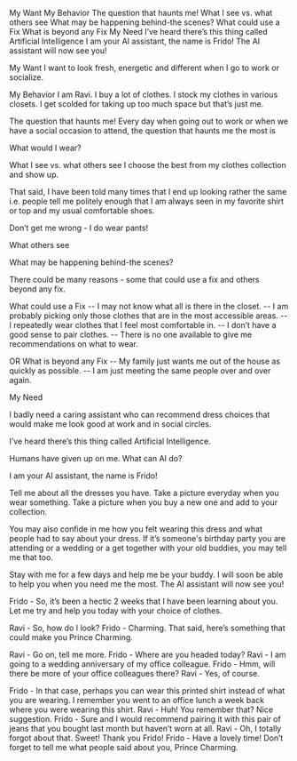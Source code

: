 My Want
My Behavior
The question that haunts me!
What I see vs. what others see
What may be happening behind-the scenes?
What could use a Fix
What is beyond any Fix
My Need
I’ve heard there’s this thing called Artificial Intelligence
I am your AI assistant, the name is Frido!
The AI assistant will now see you!

My Want
I want to look fresh, energetic and different when I go to work or socialize.


My Behavior
I am Ravi. I buy a lot of clothes. I stock my clothes in various closets.
I get scolded for taking up too much space but that’s just me.


The question that haunts me!
Every day when going out to work or when we have a social occasion to attend, the question that haunts me the most is 

What would I wear?


What I see vs. what others see
I choose the best from my clothes collection and show up. 

That said, I have been told many times that I end up looking rather the same i.e. people tell me politely enough that I am always seen in my favorite shirt or top and my usual comfortable shoes.

Don’t get me wrong - I do wear pants!

What others see




What may be happening behind-the scenes?

There could be many reasons - some that could use a fix and others beyond any fix.

What could use a Fix
-- I may not know what all is there in the closet.
-- I am probably picking only those clothes that are in the most accessible areas.
-- I repeatedly wear clothes that I feel most comfortable in.
-- I don’t have a good sense to pair clothes.
-- There is no one available to give me recommendations on what to wear.

OR 
What is beyond any Fix
-- My family just wants me out of the house as quickly as possible.
-- I am just meeting the same people over and over again.

My Need

I badly need a caring assistant who can recommend dress choices that would make me look good at work and in social circles.




I’ve heard there’s this thing called Artificial Intelligence.

Humans have given up on me. What can AI do?




I am your AI assistant, the name is Frido!

Tell me about all the dresses you have. 
Take a picture everyday when you wear something. 
Take a picture when you buy a new one and add to your collection.

You may also confide in me how you felt wearing this dress and what people had to say about your dress. If it’s someone's birthday party you are attending or a wedding or a get together with your old buddies, you may tell me that too.

Stay with me for a few days and help me be your buddy. I will soon be able to help you when you need me the most.
The AI assistant will now see you!

Frido - So, it’s been a hectic 2 weeks that I have been learning about you. Let me try and help you today with your choice of clothes.

Ravi - So, how do I look?
Frido - Charming. That said, here’s something that could make you Prince Charming.


Ravi - Go on, tell me more.
Frido - Where are you headed today?
Ravi - I am going to a wedding anniversary of my office colleague.
Frido - Hmm, will there be more of your office colleagues there?
Ravi - Yes, of course.

Frido - In that case, perhaps you can wear this printed shirt instead of what you are wearing. I remember you went to an office lunch a week back where you were wearing this shirt.
Ravi - Huh! You remember that? Nice suggestion.
Frido - Sure and I would recommend pairing it with this pair of jeans that you bought last month but haven’t worn at all.
Ravi - Oh, I totally forgot about that. Sweet! Thank you Frido!
Frido - Have a lovely time! Don’t forget to tell me what people said about you, Prince Charming.


